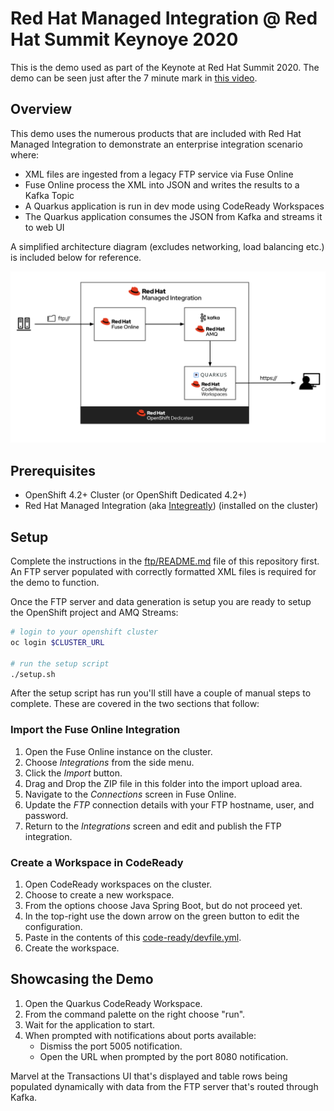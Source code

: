 # Red Hat Managed Integration @ Red Hat Summit Keynoye 2020

This is the demo used as part of the Keynote at Red Hat Summit 2020. The demo
can be seen just after the 7 minute mark in
[this video](https://www.pscp.tv/w/1ynJOppLNeWxR).

## Overview

This demo uses the numerous products that are included with Red Hat Managed
Integration to demonstrate an enterprise integration scenario where:

* XML files are ingested from a legacy FTP service via Fuse Online
* Fuse Online process the XML into JSON and writes the results to a Kafka Topic
* A Quarkus application is run in dev mode using CodeReady Workspaces
* The Quarkus application consumes the JSON from Kafka and streams it to web UI

A simplified architecture diagram (excludes networking, load balancing etc.) is
included below for reference.

![RHMI Demo Architecure](architecture.png "RHMI Demo Architecure")

## Prerequisites

* OpenShift 4.2+ Cluster (or OpenShift Dedicated 4.2+)
* Red Hat Managed Integration (aka [Integreatly](https://github.com/integr8ly/integreatly-operator/)) (installed on the cluster)

## Setup

Complete the instructions in the [ftp/README.md](/ftp/README.md) file of this repository first.
An FTP server populated with correctly formatted XML files is required for the
demo to function.

Once the FTP server and data generation is setup you are ready to setup the
OpenShift project and AMQ Streams:

```bash
# login to your openshift cluster
oc login $CLUSTER_URL

# run the setup script
./setup.sh
```

After the setup script has run you'll still have a couple of manual steps to
complete. These are covered in the two sections that follow:

### Import the Fuse Online Integration

1. Open the Fuse Online instance on the cluster.
1. Choose *Integrations* from the side menu.
1. Click the *Import* button.
1. Drag and Drop the ZIP file in this folder into the import upload area.
1. Navigate to the *Connections* screen in Fuse Online.
1. Update the *FTP* connection details with your FTP hostname, user, and password.
1. Return to the *Integrations* screen and edit and publish the FTP integration.

### Create a Workspace in CodeReady

1. Open CodeReady workspaces on the cluster.
1. Choose to create a new workspace.
1. From the options choose Java Spring Boot, but do not proceed yet.
1. In the top-right use the down arrow on the green button to edit the configuration.
1. Paste in the contents of this [code-ready/devfile.yml](/code-ready/devfile.yml).
1. Create the workspace.

## Showcasing the Demo

1. Open the Quarkus CodeReady Workspace.
1. From the command palette on the right choose "run".
1. Wait for the application to start.
1. When prompted with notifications about ports available:
    * Dismiss the port 5005 notification.
    * Open the URL when prompted by the port 8080 notification.

Marvel at the Transactions UI that's displayed and table rows being populated
dynamically with data from the FTP server that's routed through Kafka.
